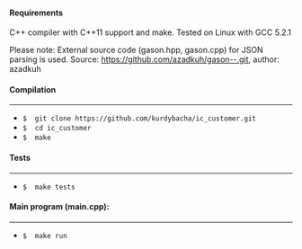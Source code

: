 #### Requirements

C++ compiler with C++11 support and make.
Tested on Linux with GCC 5.2.1

Please note:
External source code (gason.hpp, gason.cpp) for JSON parsing is  used. Source: https://github.com/azadkuh/gason--.git, author: azadkuh

#### Compilation

----
* `$  git clone https://github.com/kurdybacha/ic_customer.git`
* `$  cd ic_customer`
* `$  make`

#### Tests
----
* `$  make tests`

#### Main program (main.cpp):
----
* `$  make run`
